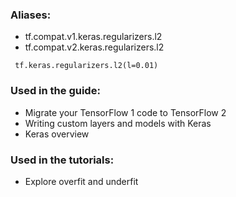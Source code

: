### Aliases:
- tf.compat.v1.keras.regularizers.l2
- tf.compat.v2.keras.regularizers.l2

```
 tf.keras.regularizers.l2(l=0.01)
```
### Used in the guide:
- Migrate your TensorFlow 1 code to TensorFlow 2
- Writing custom layers and models with Keras
- Keras overview
### Used in the tutorials:
- Explore overfit and underfit
